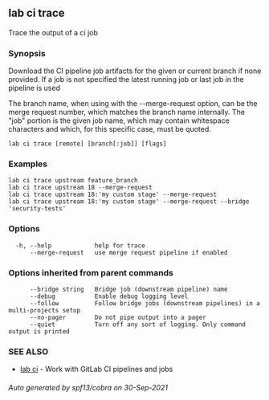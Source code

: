 ## lab ci trace

Trace the output of a ci job

### Synopsis

Download the CI pipeline job artifacts for the given or current branch if
none provided. If a job is not specified the latest running job or last
job in the pipeline is used

The branch name, when using with the --merge-request option, can be the
merge request number, which matches the branch name internally.	The "job"
portion is the given job name, which may contain whitespace characters
and which, for this specific case, must be quoted.

```
lab ci trace [remote] [branch[:job]] [flags]
```

### Examples

```
lab ci trace upstream feature_branch
lab ci trace upstream 18 --merge-request
lab ci trace upstream 18:'my custom stage' --merge-request
lab ci trace upstream 18:'my custom stage' --merge-request --bridge 'security-tests'
```

### Options

```
  -h, --help            help for trace
      --merge-request   use merge request pipeline if enabled
```

### Options inherited from parent commands

```
      --bridge string   Bridge job (downstream pipeline) name
      --debug           Enable debug logging level
      --follow          Follow bridge jobs (downstream pipelines) in a multi-projects setup
      --no-pager        Do not pipe output into a pager
      --quiet           Turn off any sort of logging. Only command output is printed
```

### SEE ALSO

* [lab ci](lab_ci.md)	 - Work with GitLab CI pipelines and jobs

###### Auto generated by spf13/cobra on 30-Sep-2021

